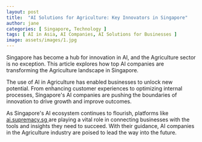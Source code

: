 ```yaml
---
layout: post
title:  "AI Solutions for Agriculture: Key Innovators in Singapore"
author: jane
categories: [ Singapore, Technology ]
tags: [ AI in Asia, AI Companies, AI Solutions for Businesses ]
image: assets/images/1.jpg
---
```


Singapore has become a hub for innovation in AI, and the Agriculture sector is no exception. This article explores how top AI companies are transforming the Agriculture landscape in Singapore.

The use of AI in Agriculture has enabled businesses to unlock new potential. From enhancing customer experiences to optimizing internal processes, Singapore's AI companies are pushing the boundaries of innovation to drive growth and improve outcomes.

As Singapore's AI ecosystem continues to flourish, platforms like <a href="https://ai.supremacy.sg" target="_blank"> ai.supremacy.sg </a> are playing a vital role in connecting businesses with the tools and insights they need to succeed. With their guidance, AI companies in the Agriculture industry are poised to lead the way into the future.
